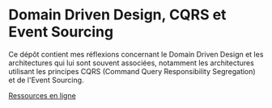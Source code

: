 # Domain Driven Design, CQRS et Event Sourcing

Ce dépôt contient mes réflexions concernant le Domain Driven Design et les
architectures qui lui sont souvent associées, notamment les architectures
utilisant les principes CQRS (Command Query Responsibility Segregation) et de
l'Event Sourcing.

[Ressources en ligne](ressources.md)
